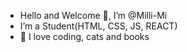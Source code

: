 - Hello and Welcome 👋, I’m @Milli-Mi
- I’m a Student(HTML, CSS, JS, REACT)
- 💞️ I love coding, cats and books


<!---
- 👀 I’m interested in ...
- 🌱 I’m currently learning ...
- 💞️ I’m looking to collaborate on ...
- 📫 How to reach me ...
Milli-Mi/Milli-Mi is a ✨ special ✨ repository because its `README.md` (this file) appears on your GitHub profile.
You can click the Preview link to take a look at your changes.
--->
